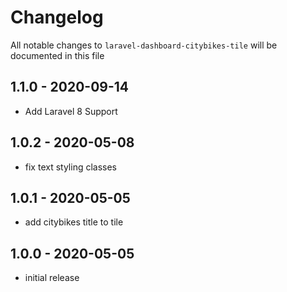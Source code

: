 # Changelog

All notable changes to `laravel-dashboard-citybikes-tile` will be documented in this file

## 1.1.0 - 2020-09-14

- Add Laravel 8 Support

## 1.0.2 - 2020-05-08

-   fix text styling classes

## 1.0.1 - 2020-05-05

-   add citybikes title to tile

## 1.0.0 - 2020-05-05

-   initial release
